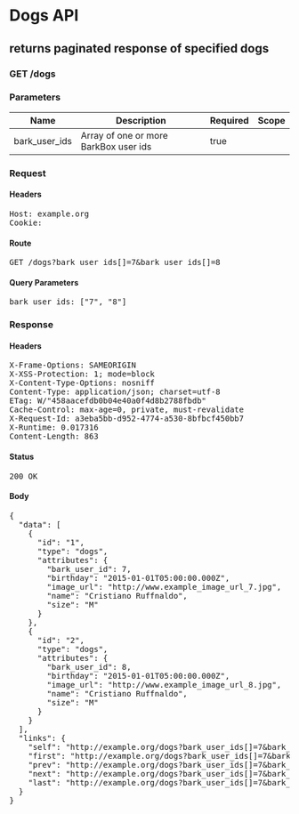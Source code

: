 # Dogs API

## returns paginated response of specified dogs

### GET /dogs

### Parameters

| Name | Description | Required | Scope |
|------|-------------|----------|-------|
| bark_user_ids | Array of one or more BarkBox user ids | true |  |

### Request

#### Headers

<pre>Host: example.org
Cookie: </pre>

#### Route

<pre>GET /dogs?bark_user_ids[]=7&amp;bark_user_ids[]=8</pre>

#### Query Parameters

<pre>bark_user_ids: [&quot;7&quot;, &quot;8&quot;]</pre>

### Response

#### Headers

<pre>X-Frame-Options: SAMEORIGIN
X-XSS-Protection: 1; mode=block
X-Content-Type-Options: nosniff
Content-Type: application/json; charset=utf-8
ETag: W/&quot;458aacefdb0b04e40a0f4d8b2788fbdb&quot;
Cache-Control: max-age=0, private, must-revalidate
X-Request-Id: a3eba5bb-d952-4774-a530-8bfbcf450bb7
X-Runtime: 0.017316
Content-Length: 863</pre>

#### Status

<pre>200 OK</pre>

#### Body

<pre>{
  "data": [
    {
      "id": "1",
      "type": "dogs",
      "attributes": {
        "bark_user_id": 7,
        "birthday": "2015-01-01T05:00:00.000Z",
        "image_url": "http://www.example_image_url_7.jpg",
        "name": "Cristiano Ruffnaldo",
        "size": "M"
      }
    },
    {
      "id": "2",
      "type": "dogs",
      "attributes": {
        "bark_user_id": 8,
        "birthday": "2015-01-01T05:00:00.000Z",
        "image_url": "http://www.example_image_url_8.jpg",
        "name": "Cristiano Ruffnaldo",
        "size": "M"
      }
    }
  ],
  "links": {
    "self": "http://example.org/dogs?bark_user_ids[]=7&bark_user_ids[]=8&cursor[before]=3",
    "first": "http://example.org/dogs?bark_user_ids[]=7&bark_user_ids[]=8&cursor[before]",
    "prev": "http://example.org/dogs?bark_user_ids[]=7&bark_user_ids[]=8&cursor[after]=2",
    "next": "http://example.org/dogs?bark_user_ids[]=7&bark_user_ids[]=8&cursor[before]=1",
    "last": "http://example.org/dogs?bark_user_ids[]=7&bark_user_ids[]=8&cursor[after]"
  }
}</pre>
